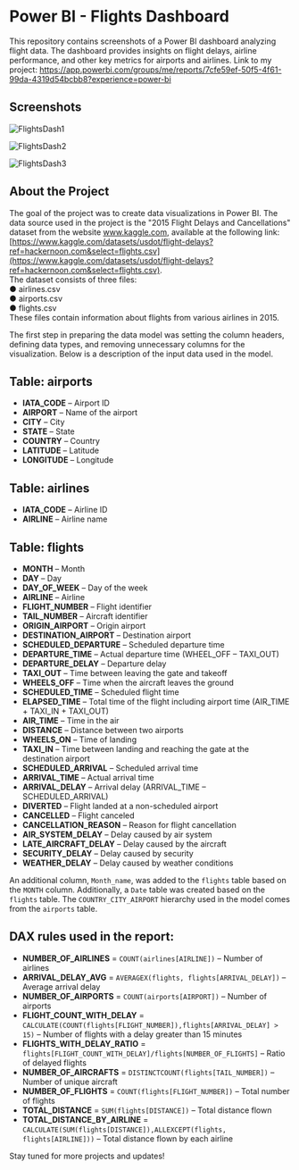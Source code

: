 # Power BI - Flights Dashboard

This repository contains screenshots of a Power BI dashboard analyzing flight data. The dashboard provides insights on flight delays, airline performance, and other key metrics for airports and airlines.
Link to my project: 
https://app.powerbi.com/groups/me/reports/7cfe59ef-50f5-4f61-99da-4319d54bcbb8?experience=power-bi


## Screenshots

![FlightsDash1](https://github.com/user-attachments/assets/60985f6d-df4d-4d35-952d-87967bdd0491)

![FlightsDash2](https://github.com/user-attachments/assets/4a55c1a1-4c7b-4b3d-a168-af1bb226c310)

![FlightsDash3](https://github.com/user-attachments/assets/076ec618-b132-4233-b8b1-0ded6bc673f2)

## About the Project

The goal of the project was to create data visualizations in Power BI. The data source used in the project is the "2015 Flight Delays and Cancellations" dataset from the website www.kaggle.com, available at the following link:  
[https://www.kaggle.com/datasets/usdot/flight-delays?ref=hackernoon.com&select=flights.csv](https://www.kaggle.com/datasets/usdot/flight-delays?ref=hackernoon.com&select=flights.csv).  
The dataset consists of three files:  
● airlines.csv  
● airports.csv  
● flights.csv  
These files contain information about flights from various airlines in 2015.

The first step in preparing the data model was setting the column headers, defining data types, and removing unnecessary columns for the visualization. Below is a description of the input data used in the model.

## Table: airports
- **IATA_CODE** – Airport ID
- **AIRPORT** – Name of the airport
- **CITY** – City
- **STATE** – State
- **COUNTRY** – Country
- **LATITUDE** – Latitude
- **LONGITUDE** – Longitude

## Table: airlines
- **IATA_CODE** – Airline ID
- **AIRLINE** – Airline name

## Table: flights
- **MONTH** – Month
- **DAY** – Day
- **DAY_OF_WEEK** – Day of the week
- **AIRLINE** – Airline
- **FLIGHT_NUMBER** – Flight identifier
- **TAIL_NUMBER** – Aircraft identifier
- **ORIGIN_AIRPORT** – Origin airport
- **DESTINATION_AIRPORT** – Destination airport
- **SCHEDULED_DEPARTURE** – Scheduled departure time
- **DEPARTURE_TIME** – Actual departure time (WHEEL_OFF – TAXI_OUT)
- **DEPARTURE_DELAY** – Departure delay
- **TAXI_OUT** – Time between leaving the gate and takeoff
- **WHEELS_OFF** – Time when the aircraft leaves the ground
- **SCHEDULED_TIME** – Scheduled flight time
- **ELAPSED_TIME** – Total time of the flight including airport time (AIR_TIME + TAXI_IN + TAXI_OUT)
- **AIR_TIME** – Time in the air
- **DISTANCE** – Distance between two airports
- **WHEELS_ON** – Time of landing
- **TAXI_IN** – Time between landing and reaching the gate at the destination airport
- **SCHEDULED_ARRIVAL** – Scheduled arrival time
- **ARRIVAL_TIME** – Actual arrival time
- **ARRIVAL_DELAY** – Arrival delay (ARRIVAL_TIME – SCHEDULED_ARRIVAL)
- **DIVERTED** – Flight landed at a non-scheduled airport
- **CANCELLED** – Flight canceled
- **CANCELLATION_REASON** – Reason for flight cancellation
- **AIR_SYSTEM_DELAY** – Delay caused by air system
- **LATE_AIRCRAFT_DELAY** – Delay caused by the aircraft
- **SECURITY_DELAY** – Delay caused by security
- **WEATHER_DELAY** – Delay caused by weather conditions

An additional column, `Month_name`, was added to the `flights` table based on the `MONTH` column. Additionally, a `Date` table was created based on the `flights` table. The `COUNTRY_CITY_AIRPORT` hierarchy used in the model comes from the `airports` table.

## DAX rules used in the report:
- **NUMBER_OF_AIRLINES** = `COUNT(airlines[AIRLINE])` – Number of airlines
- **ARRIVAL_DELAY_AVG** = `AVERAGEX(flights, flights[ARRIVAL_DELAY])` – Average arrival delay
- **NUMBER_OF_AIRPORTS** = `COUNT(airports[AIRPORT])` – Number of airports
- **FLIGHT_COUNT_WITH_DELAY** = `CALCULATE(COUNT(flights[FLIGHT_NUMBER]),flights[ARRIVAL_DELAY] > 15)` – Number of flights with a delay greater than 15 minutes
- **FLIGHTS_WITH_DELAY_RATIO** = `flights[FLIGHT_COUNT_WITH_DELAY]/flights[NUMBER_OF_FLIGHTS]` – Ratio of delayed flights
- **NUMBER_OF_AIRCRAFTS** = `DISTINCTCOUNT(flights[TAIL_NUMBER])` – Number of unique aircraft
- **NUMBER_OF_FLIGHTS** = `COUNT(flights[FLIGHT_NUMBER])` – Total number of flights
- **TOTAL_DISTANCE** = `SUM(flights[DISTANCE])` – Total distance flown
- **TOTAL_DISTANCE_BY_AIRLINE** = `CALCULATE(SUM(flights[DISTANCE]),ALLEXCEPT(flights, flights[AIRLINE]))` – Total distance flown by each airline


Stay tuned for more projects and updates!

